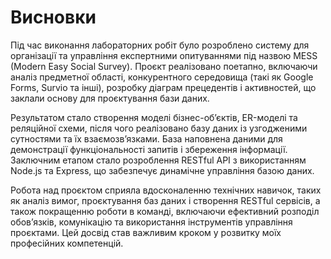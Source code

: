 # Висновки

Під час виконання лабораторних робіт було розроблено систему для організації та управління експертними опитуваннями під назвою MESS (Modern Easy Social Survey). Проєкт реалізовано поетапно, включаючи аналіз предметної області, конкурентного середовища (такі як Google Forms, Survio та інші), розробку діаграм прецедентів і активностей, що заклали основу для проєктування бази даних.

Результатом стало створення моделі бізнес-об’єктів, ER-моделі та реляційної схеми, після чого реалізовано базу даних із узгодженими сутностями та їх взаємозв’язками. База наповнена даними для демонстрації функціональності запитів і збереження інформації. Заключним етапом стало розроблення RESTful API з використанням Node.js та Express, що забезпечує динамічне управління базою даних.

Робота над проєктом сприяла вдосконаленню технічних навичок, таких як аналіз вимог, проєктування баз даних і створення RESTful сервісів, а також покращенню роботи в команді, включаючи ефективний розподіл обов’язків, комунікацію та використання інструментів управління проєктами. Цей досвід став важливим кроком у розвитку моїх професійних компетенцій.

